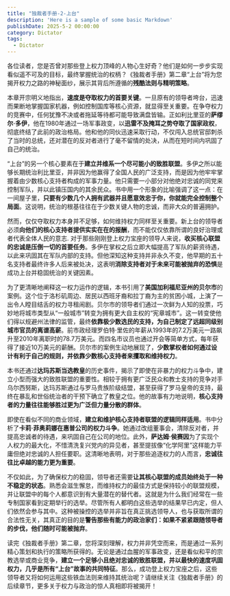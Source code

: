 ```yaml
---
title: "独裁者手册-2-上台"
description: 'Here is a sample of some basic Markdown'
publishDate: 2025-5-2 00:00:00
category: Dictator
tags:
  - Dictator
---
```


各位读者，您是否曾对那些登上权力顶峰的人物心生好奇？他们是如何一步步实现看似遥不可及的目标，最终掌握统治的权柄？《独裁者手册》第二章“上台”将为您揭开权力之路的神秘面纱，展示其背后所遵循的**残酷法则与精明策略**。

本章开宗明义地指出，**速度是夺取权力的首要关键**。一旦原有的领导者垮台，迅速而果断地掌握国家机器，例如控制国库等核心资源，就显得至关重要。在争夺权力的竞赛中，任何犹豫不决或者拖延等待都可能导致满盘皆输。正如利比里亚的**萨缪尔·多伊**，他在1980年通过一场军事政变，以**迅雷不及掩耳之势夺取了国家政权**，彻底终结了此前的政治格局。他和他的同伙迅速采取行动，不仅闯入总统官邸刺杀了当时的总统，还对潜在的反对者进行了毫不留情的处决，从而在短时间内巩固了自己的统治。

“上台”的另一个核心要素在于**建立并维系一个尽可能小的致胜联盟**。多伊之所以能够长期统治利比里亚，并非因为他赢得了全国人民的广泛支持，而是因为他牢牢掌握着由少数核心支持者构成的军事力量。他只需要一小部分对他绝对忠诚的同党来控制军队，并以此镇压国内的其余民众。书中用一个形象的比喻强调了这一点：在一间屋子里，**只要有少数几个人拥有武器并且愿意效忠于你，你就能完全控制整个局面**。这说明，统治的根基往往在于少数关键人物的忠诚，而非大众的普遍拥护。

然而，仅仅夺取权力本身并不足够，如何维持权力同样至关重要。新上台的领导者必须**向他们的核心支持者提供实实在在的报酬**，而不能仅仅依靠所谓的良好治理或者代表全体人民的意志. 对于那些刚刚登上权力宝座的领导人来说，**收买核心联盟的忠诚是压倒一切的首要任务**。多伊在掌权之后立即大幅提高了军队的薪资待遇，以此来巩固其在军队内部的支持。但他深知这种支持并非永久不变，他早期的五十名支持者最终许多人后来被处决，这表明**消除支持者对于未来可能被抛弃的恐惧**是成功上台并稳固统治的关键因素。

为了更清晰地阐释这一权力运作的逻辑，本书引用了**美国加利福尼亚州的贝尔市**的案例。这个位于洛杉矶周边、居民以西班牙裔和拉丁裔为主的贫困小城，上演了一出令人瞠目结舌的权力寻租闹剧。贝尔市的领导者们通过一次鲜为人知的投票，巧妙地将城市类型从“一般城市”转变为拥有更大自主权的“宪章城市”。这一转变使他们得以规避州法律的监管，最终**依靠极少数选民的支持，为自己制定了远超同级别城市官员的离谱高薪**。前市政经理罗伯特·里佐的年薪从1993年的7.2万美元一路飙升至2010年离职时的78.7万美元。而四名市议员也通过开会等简单方式，每年获得了接近10万美元的薪酬。贝尔市的案例生动地展现了，**少数掌权者如何通过设计有利于自己的规则，并依靠少数核心支持者来攫取和维持权力**。

本书还通过**达玛苏斯当选教皇**的历史事件，揭示了即使在非暴力的权力斗争中，建立小型而强大的致胜联盟的重要性。相较于拥有更广泛民众和教士支持的竞争对手乌尔西努斯，达玛苏斯通过与罗马贵族阶级结盟，甚至获得了罗马皇帝的支持，最终在暴乱和世俗统治者的干预下确立了教皇之位。他的故事有力地说明，**核心支持者的力量往往能够胜过更为广泛但力量分散的群体**。

即使在看似不同的商业领域，**建立和维护核心支持者联盟的逻辑同样适用**。书中分析了**卡莉·菲奥莉娜在惠普公司的权力斗争**。她通过改组董事会，清除反对者，并提高忠诚者的待遇，来巩固自己在公司的地位。此外，**萨达姆·侯赛因**为了实现个人权力的最大化，不惜清洗复兴党内的异见者，甚至提拔像“化学阿里”这样能力平庸但绝对忠诚的人担任要职。这清晰地表明，对于那些追逐权力的人而言，**忠诚往往比卓越的能力更为重要**。

不仅如此，为了确保权力的稳固，领导者还需要**让其核心联盟的成员始终处于一种不稳定的状态**。熟悉会滋生懈怠，而维持权力的最佳方式是保持较小的联盟规模，并让联盟中的每个人都意识到有大量潜在的替代者。这就是为什么我们经常在一些专制国家看到定期举行的选举。尽管所有人都明白这些选举的结果早已内定，但人们依然会参与其中。这种被操控的选举并非旨在真正挑选领导人，也与获取所谓的合法性无关，其真正的目的是**警告那些有能力的政治家们：如果不紧紧跟随领导者的步伐，他们随时可能被抛弃**。

读完《独裁者手册》第二章，您将深刻理解，权力并非凭空而来，而是通过一系列精心策划和执行的策略所获得的。无论是通过血腥的军事政变，还是看似和平的宗教选举或商业竞争，**建立一个足够小且绝对忠诚的致胜联盟，并以最快的速度巩固权力，几乎是所有“上台”故事的共同特征**。那么，成功登上权力宝座之后，这些领导者又将如何运用这些铁血法则来维持其统治呢？请继续关注《独裁者手册》的后续章节，更多关于权力与政治的惊人真相即将被揭开！

